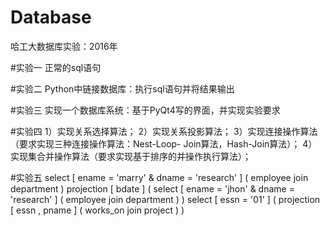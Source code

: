 # Database
哈工大数据库实验：2016年

#实验一
	正常的sql语句

#实验二
	Python中链接数据库：执行sql语句并将结果输出

#实验三
	实现一个数据库系统：基于PyQt4写的界面，并实现实验要求

#实验四
	1）实现关系选择算法；
	2）实现关系投影算法；
	3）实现连接操作算法（要求实现三种连接操作算法：Nest-Loop- Join算法，Hash-Join算法）；
	4）实现集合并操作算法（要求实现基于排序的并操作执行算法）；
	
#实验五
	select [ ename = 'marry' & dname = 'research' ] ( employee join department )
	projection [ bdate ] ( select [ ename = 'jhon' & dname = 'research' ] ( employee join department ) )
	select [ essn = '01' ] ( projection [ essn , pname ] ( works_on join project ) )
	